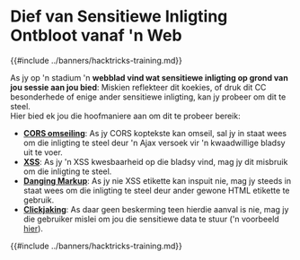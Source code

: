 # Dief van Sensitiewe Inligting Ontbloot vanaf 'n Web

{{#include ../banners/hacktricks-training.md}}

As jy op 'n stadium 'n **webblad vind wat sensitiewe inligting op grond van jou sessie aan jou bied**: Miskien reflekteer dit koekies, of druk dit CC besonderhede of enige ander sensitiewe inligting, kan jy probeer om dit te steel.\
Hier bied ek jou die hoofmaniere aan om dit te probeer bereik:

- [**CORS omseiling**](../pentesting-web/cors-bypass.md): As jy CORS koptekste kan omseil, sal jy in staat wees om die inligting te steel deur 'n Ajax versoek vir 'n kwaadwillige bladsy uit te voer.
- [**XSS**](../pentesting-web/xss-cross-site-scripting/index.html): As jy 'n XSS kwesbaarheid op die bladsy vind, mag jy dit misbruik om die inligting te steel.
- [**Danging Markup**](../pentesting-web/dangling-markup-html-scriptless-injection/index.html): As jy nie XSS etikette kan inspuit nie, mag jy steeds in staat wees om die inligting te steel deur ander gewone HTML etikette te gebruik.
- [**Clickjaking**](../pentesting-web/clickjacking.md): As daar geen beskerming teen hierdie aanval is nie, mag jy die gebruiker mislei om jou die sensitiewe data te stuur ('n voorbeeld [hier](https://medium.com/bugbountywriteup/apache-example-servlet-leads-to-61a2720cac20)).

{{#include ../banners/hacktricks-training.md}}
